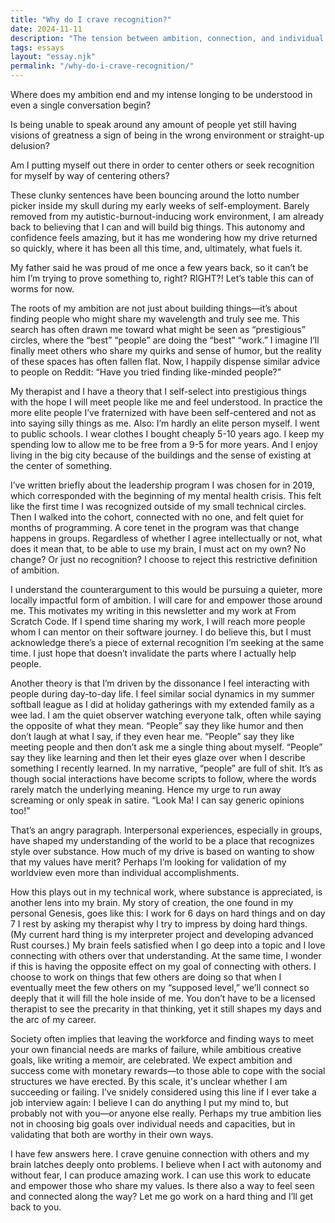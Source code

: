 ```yaml
---
title: "Why do I crave recognition?"
date: 2024-11-11
description: "The tension between ambition, connection, and individual needs."
tags: essays
layout: "essay.njk"
permalink: "/why-do-i-crave-recognition/"
---
```


Where does my ambition end and my intense longing to be understood in even a single conversation begin?

Is being unable to speak around any amount of people yet still having visions of greatness a sign of being in the wrong environment or straight-up delusion?

Am I putting myself out there in order to center others or seek recognition for myself by way of centering others?

These clunky sentences have been bouncing around the lotto number picker inside my skull during my early weeks of self-employment. Barely removed from my autistic-burnout-inducing work environment, I am already back to believing that I can and will build big things. This autonomy and confidence feels amazing, but it has me wondering how my drive returned so quickly, where it has been all this time, and, ultimately, what fuels it.

My father said he was proud of me once a few years back, so it can’t be him I’m trying to prove something to, right? RIGHT?! Let’s table this can of worms for now.

The roots of my ambition are not just about building things—it’s about finding people who might share my wavelength and truly see me. This search has often drawn me toward what might be seen as “prestigious” circles, where the “best” “people” are doing the “best” “work.” I imagine I’ll finally meet others who share my quirks and sense of humor, but the reality of these spaces has often fallen flat. Now, I happily dispense similar advice to people on Reddit: “Have you tried finding like-minded people?”

My therapist and I have a theory that I self-select into prestigious things with the hope I will meet people like me and feel understood. In practice the more elite people I’ve fraternized with have been self-centered and not as into saying silly things as me. Also: I’m hardly an elite person myself. I went to public schools. I wear clothes I bought cheaply 5-10 years ago. I keep my spending low to allow me to be free from a 9-5 for more years. And I enjoy living in the big city because of the buildings and the sense of existing at the center of something.

I’ve written briefly about the leadership program I was chosen for in 2019, which corresponded with the beginning of my mental health crisis. This felt like the first time I was recognized outside of my small technical circles. Then I walked into the cohort, connected with no one, and felt quiet for months of programming. A core tenet in the program was that change happens in groups. Regardless of whether I agree intellectually or not, what does it mean that, to be able to use my brain, I must act on my own? No change? Or just no recognition? I choose to reject this restrictive definition of ambition.

I understand the counterargument to this would be pursuing a quieter, more locally impactful form of ambition. I will care for and empower those around me. This motivates my writing in this newsletter and my work at From Scratch Code. If I spend time sharing my work, I will reach more people whom I can mentor on their software journey. I do believe this, but I must acknowledge there’s a piece of external recognition I’m seeking at the same time. I just hope that doesn’t invalidate the parts where I actually help people.

Another theory is that I’m driven by the dissonance I feel interacting with people during day-to-day life. I feel similar social dynamics in my summer softball league as I did at holiday gatherings with my extended family as a wee lad. I am the quiet observer watching everyone talk, often while saying the opposite of what they mean. “People” say they like humor and then don’t laugh at what I say, if they even hear me. “People” say they like meeting people and then don’t ask me a single thing about myself. “People” say they like learning and then let their eyes glaze over when I describe something I recently learned. In my narrative, “people” are full of shit. It’s as though social interactions have become scripts to follow, where the words rarely match the underlying meaning. Hence my urge to run away screaming or only speak in satire. “Look Ma! I can say generic opinions too!”

That’s an angry paragraph. Interpersonal experiences, especially in groups, have shaped my understanding of the world to be a place that recognizes style over substance. How much of my drive is based on wanting to show that my values have merit? Perhaps I’m looking for validation of my worldview even more than individual accomplishments.

How this plays out in my technical work, where substance is appreciated, is another lens into my brain. My story of creation, the one found in my personal Genesis, goes like this: I work for 6 days on hard things and on day 7 I rest by asking my therapist why I try to impress by doing hard things. (My current hard thing is my interpreter project and developing advanced Rust courses.) My brain feels satisfied when I go deep into a topic and I love connecting with others over that understanding. At the same time, I wonder if this is having the opposite effect on my goal of connecting with others. I choose to work on things that few others are doing so that when I eventually meet the few others on my “supposed level,” we’ll connect so deeply that it will fill the hole inside of me. You don’t have to be a licensed therapist to see the precarity in that thinking, yet it still shapes my days and the arc of my career.

Society often implies that leaving the workforce and finding ways to meet your own financial needs are marks of failure, while ambitious creative goals, like writing a memoir, are celebrated. We expect ambition and success come with monetary rewards—to those able to cope with the social structures we have erected. By this scale, it's unclear whether I am succeeding or failing. I’ve snidely considered using this line if I ever take a job interview again: I believe I can do anything I put my mind to, but probably not with you—or anyone else really. Perhaps my true ambition lies not in choosing big goals over individual needs and capacities, but in validating that both are worthy in their own ways.

I have few answers here. I crave genuine connection with others and my brain latches deeply onto problems. I believe when I act with autonomy and without fear, I can produce amazing work. I can use this work to educate and empower those who share my values. Is there also a way to feel seen and connected along the way? Let me go work on a hard thing and I’ll get back to you.
